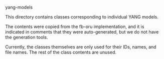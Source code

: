 yang-models

This directory contains classes corresponding to individual YANG models.

The contents were copied from the fb-oru implementation, and it is indicated in
comments that they were auto-generated, but we do not have the generation tools.

Currently, the classes themselves are only used for their IDs, names, and file
names. The rest of the class contents are unused.
